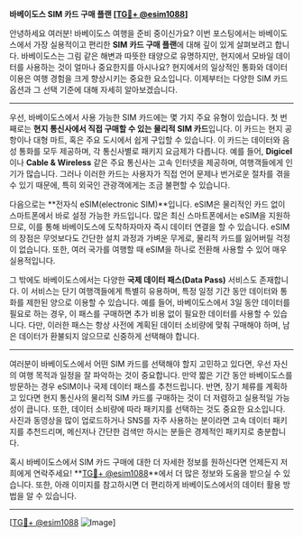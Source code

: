 **바베이도스 SIM 카드 구매 플랜 [[TG💪+ @esim1088](https://t.me/s/esim1088)]**

안녕하세요 여러분! 바베이도스 여행을 준비 중이신가요? 이번 포스팅에서는 바베이도스에서 가장 실용적이고 편리한 **SIM 카드 구매 플랜**에 대해 깊이 있게 살펴보려고 합니다. 바베이도스는 그림 같은 해변과 따뜻한 태양으로 유명하지만, 현지에서 모바일 데이터를 사용하는 것이 얼마나 중요한지를 아시나요? 현지에서의 일상적인 통화와 데이터 이용은 여행 경험을 크게 향상시키는 중요한 요소입니다. 이제부터는 다양한 SIM 카드 옵션과 그 선택 기준에 대해 자세히 알아보겠습니다.

---

우선, 바베이도스에서 사용 가능한 SIM 카드에는 몇 가지 주요 유형이 있습니다. 첫 번째로는 **현지 통신사에서 직접 구매할 수 있는 물리적 SIM 카드**입니다. 이 카드는 현지 공항이나 대형 마트, 혹은 주요 도시에서 쉽게 구입할 수 있습니다. 이 카드는 데이터와 음성 통화를 모두 제공하며, 각 통신사별로 패키지 요금제가 다릅니다. 예를 들어, **Digicel**이나 **Cable & Wireless** 같은 주요 통신사는 고속 인터넷을 제공하며, 여행객들에게 인기가 많습니다. 그러나 이러한 카드는 사용자가 직접 언어 문제나 번거로운 절차를 겪을 수 있기 때문에, 특히 외국인 관광객에게는 조금 불편할 수 있습니다.

다음으로는 **전자식 eSIM(electronic SIM)**입니다. eSIM은 물리적인 카드 없이 스마트폰에서 바로 설정 가능한 카드입니다. 많은 최신 스마트폰에서는 eSIM을 지원하므로, 이를 통해 바베이도스에 도착하자마자 즉시 데이터 연결을 할 수 있습니다. eSIM의 장점은 무엇보다도 간단한 설치 과정과 가벼운 무게로, 물리적 카드를 잃어버릴 걱정이 없습니다. 또한, 여러 국가를 여행할 때 eSIM을 하나로 전환해 사용할 수 있어 매우 실용적입니다.

그 밖에도 바베이도스에서는 다양한 **국제 데이터 패스(Data Pass)** 서비스도 존재합니다. 이 서비스는 단기 여행객들에게 특별히 유용하며, 특정 일정 기간 동안 데이터와 통화를 제한된 양으로 이용할 수 있습니다. 예를 들어, 바베이도스에서 3일 동안 데이터를 필요로 하는 경우, 이 패스를 구매하면 추가 비용 없이 필요한 데이터를 사용할 수 있습니다. 다만, 이러한 패스는 항상 사전에 계획된 데이터 소비량에 맞춰 구매해야 하며, 남은 데이터가 환불되지 않으므로 신중하게 선택해야 합니다.

---

여러분이 바베이도스에서 어떤 SIM 카드를 선택해야 할지 고민하고 있다면, 우선 자신의 여행 목적과 일정을 잘 파악하는 것이 중요합니다. 만약 짧은 기간 동안 바베이도스를 방문하는 경우 eSIM이나 국제 데이터 패스를 추천드립니다. 반면, 장기 체류를 계획하고 있다면 현지 통신사의 물리적 SIM 카드를 구매하는 것이 더 저렴하고 실용적일 가능성이 큽니다. 또한, 데이터 소비량에 따라 패키지를 선택하는 것도 중요한 요소입니다. 사진과 동영상을 많이 업로드하거나 SNS를 자주 사용하는 분이라면 고속 데이터 패키지를 추천드리며, 메신저나 간단한 검색만 하시는 분들은 경제적인 패키지로 충분합니다.

혹시 바베이도스에서 SIM 카드 구매에 대한 더 자세한 정보를 원하신다면 언제든지 저희에게 연락주세요! **[TG💪+ @esim1088](https://t.me/s/esim1088)**에서 더 많은 정보와 도움을 받으실 수 있습니다. 또한, 아래 이미지를 참고하시면 더 편리하게 바베이도스에서의 데이터 활용 방법을 알 수 있습니다.

---

[[TG💪+ @esim1088](https://t.me/s/esim1088) ![Image](https://i.postimg.cc/Y0z9fWf4/image.png)]